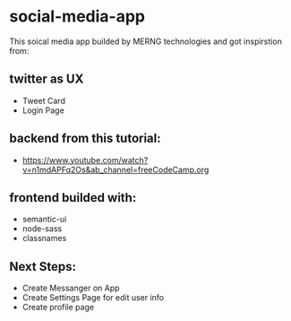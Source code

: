 # social-media-app

This soical media app builded by MERNG technologies and got inspirstion from:
 ## twitter as UX
  - Tweet Card
  - Login Page
  
 ## backend from this tutorial:
  - https://www.youtube.com/watch?v=n1mdAPFq2Os&ab_channel=freeCodeCamp.org
 
 ## frontend builded with:
  - semantic-ui
  - node-sass
  - classnames
  
  
  ## Next Steps:
  - Create Messanger on App
  - Create Settings Page for edit user info
  - Create profile page
